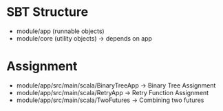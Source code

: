 # SBT Structure
- module/app (runnable objects)
- module/core (utility objects) -> depends on app

# Assignment
- module/app/src/main/scala/BinaryTreeApp -> Binary Tree Assignment
- module/app/src/main/scala/RetryApp -> Retry Function Assignment
- module/app/src/main/scala/TwoFutures -> Combining two futures

